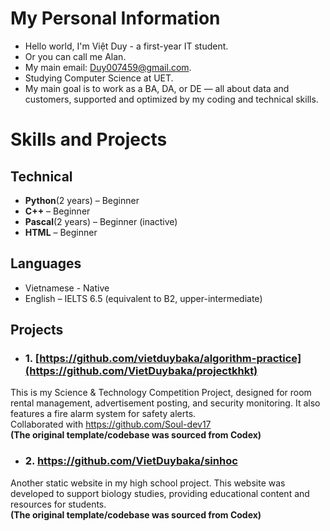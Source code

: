 
# My Personal Information
- Hello world, I'm Việt Duy - a first-year IT student.  
- Or you can call me Alan.  
- My main email: Duy007459@gmail.com.  
- Studying Computer Science at UET.
- My main goal is to work as a BA, DA, or  DE — all about data and customers, supported and optimized by my coding and technical skills.
# Skills and Projects
## Technical 
- **Python**(2 years) – Beginner    
- **C++** – Beginner   
- **Pascal**(2 years) – Beginner (inactive)
- **HTML** – Beginner
## Languages 
- Vietnamese - Native
- English – IELTS 6.5 (equivalent to B2, upper-intermediate)
## Projects
- ### 1. [https://github.com/vietduybaka/algorithm-practice](https://github.com/VietDuybaka/projectkhkt)
This is my Science & Technology Competition Project, designed for room rental management, advertisement posting, and security monitoring. It also features a fire alarm system for safety alerts.<br>
Collaborated with https://github.com/Soul-dev17  
**(The original template/codebase was sourced from Codex)**
- ### 2. https://github.com/VietDuybaka/sinhoc
Another static website in my high school project. This website was developed to support biology studies, providing educational content and resources for students.   
**(The original template/codebase was sourced from Codex)**  








<!--
**VietDuybaka/VietDuybaka** is a ✨ _special_ ✨ repository because its `README.md` (this file) appears on your GitHub profile.

Here are some ideas to get you started:

- 🔭 I’m currently working on ...
- 🌱 I’m currently learning ...
- 👯 I’m looking to collaborate on ...
- 🤔 I’m looking for help with ...
- 💬 Ask me about ...
- 📫 How to reach me: ...
- 😄 Pronouns: ...
- ⚡ Fun fact: ...
-->
